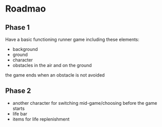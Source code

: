 # Roadmao
## Phase 1
Have a basic functioning runner game including these elements:
- background
- ground
- character
- obstacles in the air and on the ground

the game ends when an obstacle is not avoided

## Phase 2
- another character for switching mid-game/choosing before the game starts
- life bar
- items for life replenishment